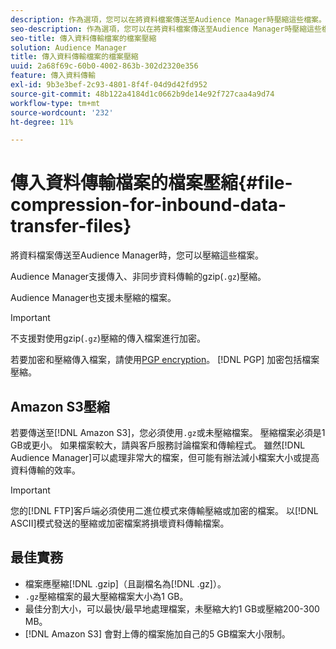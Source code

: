 ```yaml
---
description: 作為選項，您可以在將資料檔案傳送至Audience Manager時壓縮這些檔案。
seo-description: 作為選項，您可以在將資料檔案傳送至Audience Manager時壓縮這些檔案。
seo-title: 傳入資料傳輸檔案的檔案壓縮
solution: Audience Manager
title: 傳入資料傳輸檔案的檔案壓縮
uuid: 2a68f69c-60b0-4002-863b-302d2320e356
feature: 傳入資料傳輸
exl-id: 9b3e3bef-2c93-4801-8f4f-04d9d42fd952
source-git-commit: 48b122a4184d1c0662b9de14e92f727caa4a9d74
workflow-type: tm+mt
source-wordcount: '232'
ht-degree: 11%

---
```


# 傳入資料傳輸檔案的檔案壓縮{#file-compression-for-inbound-data-transfer-files}

將資料檔案傳送至Audience Manager時，您可以壓縮這些檔案。

<!-- inbound-file-compression.xml -->

Audience Manager支援傳入、非同步資料傳輸的gzip(`.gz`)壓縮。

Audience Manager也支援未壓縮的檔案。

>[!IMPORTANT]
>
>不支援對使用gzip(`.gz`)壓縮的傳入檔案進行加密。
>
>若要加密和壓縮傳入檔案，請使用[PGP encryption](../../../integration/sending-audience-data/batch-data-transfer-explained/inbound-file-encryption.md)。 [!DNL PGP] 加密包括檔案壓縮。

## Amazon S3壓縮

若要傳送至[!DNL Amazon S3]，您必須使用`.gz`或未壓縮檔案。 壓縮檔案必須是1 GB或更小。 如果檔案較大，請與客戶服務討論檔案和傳輸程式。 雖然[!DNL Audience Manager]可以處理非常大的檔案，但可能有辦法減小檔案大小或提高資料傳輸的效率。

>[!IMPORTANT]
>
>您的[!DNL FTP]客戶端必須使用二進位模式來傳輸壓縮或加密的檔案。 以[!DNL ASCII]模式發送的壓縮或加密檔案將損壞資料傳輸檔案。

## 最佳實務

* 檔案應壓縮[!DNL .gzip]（且副檔名為[!DNL .gz]）。
* `.gz`壓縮檔案的最大壓縮檔案大小為1 GB。
* 最佳分割大小，可以最快/最早地處理檔案，未壓縮大約1 GB或壓縮200-300 MB。
* [!DNL Amazon S3] 會對上傳的檔案施加自己的5 GB檔案大小限制。
